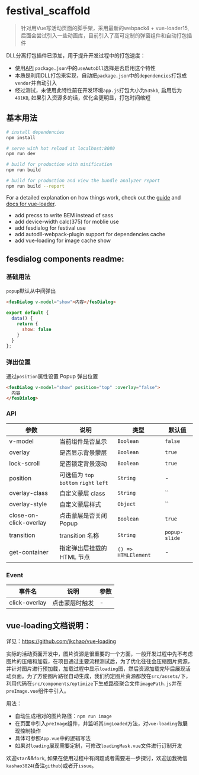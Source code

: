 # festival_scaffold

> 针对用Vue写活动页面的脚手架，采用最新的webpack4 + vue-loader15, 后面会尝试引入一些动画库，目前引入了高可定制的弹窗组件和自动打包插件

DLL分离打包插件已添加，用于提升开发过程中的打包速度：

- 使用[API](https://github.com/asfktz/autodll-webpack-plugin) `package.json`中的`useAutoDll`选择是否启用这个特性
- 本质是利用DLL打包来实现，自动把`package.json`中的`dependencies`打包成`vendor`并自动引入
- 经过测试，未使用此特性前在开发环境`app.js`打包大小为`535kb`, 启用后为`491KB`, 如果引入资源多的话，优化会更明显，打包时间缩短

## 基本用法

``` bash
# install dependencies
npm install

# serve with hot reload at localhost:8080
npm run dev

# build for production with minification
npm run build

# build for production and view the bundle analyzer report
npm run build --report
```

For a detailed explanation on how things work, check out the [guide](http://vuejs-templates.github.io/webpack/) and [docs for vue-loader](http://vuejs.github.io/vue-loader).

- add precss to write BEM instead of sass
- add device-width calc(375) for moblie use
- add fesdialog for festival use
- add autodll-webpack-plugin support for dependencies cache
- add vue-loading for image cache show

## fesdialog components readme:

### 基础用法
`popup`默认从中间弹出

```html
<fesDialog v-model="show">内容</fesDialog>
```

```javascript
export default {
  data() {
    return {
      show: false
    }
  }
};
```

### 弹出位置
通过`position`属性设置 Popup 弹出位置

```html
<fesDialog v-model="show" position="top" :overlay="false">
  内容
</fesDialog>
```

### API

| 参数 | 说明 | 类型 | 默认值 |
|-----------|-----------|-----------|-------------|
| v-model | 当前组件是否显示 | `Boolean` | `false` |
| overlay | 是否显示背景蒙层 | `Boolean` | `true` |
| lock-scroll | 是否锁定背景滚动 | `Boolean` | `true` |
| position | 可选值为 `top` `bottom` `right` `left` | `String` | - |
| overlay-class | 自定义蒙层 class | `String` | `` |
| overlay-style | 自定义蒙层样式 | `Object` | `` |
| close-on-click-overlay | 点击蒙层是否关闭 Popup | `Boolean` | `true` |
| transition | transition 名称 | `String` | `popup-slide` |
| get-container | 指定弹出层挂载的 HTML 节点 | `() => HTMLElement` | - |

### Event

| 事件名 | 说明 | 参数 |
|-----------|-----------|-----------|
| click-overlay | 点击蒙层时触发 | - |

## vue-loading文档说明：

详见：https://github.com/jkchao/vue-loading

实际的活动页面开发中，图片资源是很重要的一个方面，一般开发过程中先不考虑图片的压缩和加载，在项目通过主要流程测试后，为了优化往往会压缩图片资源，并针对图片进行预加载，加载过程中显示`loading`图，然后资源加载完毕后展现活动页面。为了方便图片路径自动生成，我们约定图片资源都放在`src/assets/`下，利用代码在`src/components/optimize`下生成路径聚合文件`imagePath.js`并在`preImage.vue`组件中引入。

用法：
- 自动生成相对的图片路径：`npm run image`
- 在页面中引入`preImage`组件，并监听其`imgLoaded`方法，对`vue-loading`做展现控制操作
- 具体可参照`App.vue`中的逻辑写法
- 如果对`loading`展现需要定制，可修改`loadingMask.vue`文件进行订制开发


欢迎`star`&&`fork`, 如果在使用过程中有问题或者需要进一步探讨，欢迎加我微信`kashao3824`(备注`github`)或者开`issue`。